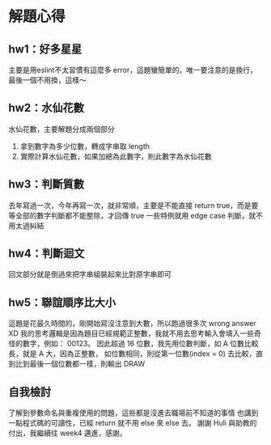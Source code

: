 # 解題心得

## hw1：好多星星

主要是用eslint不太習慣有這麼多 error，這題蠻簡單的，唯一要注意的是換行，最後一個不用換，這樣～

## hw2：水仙花數

水仙花數，主要解題分成兩個部分

1. 拿到數字為多少位數，轉成字串取 length
2. 實際計算水仙花數，如果加總為此數字，則此數字為水仙花數

## hw3：判斷質數

去年寫過一次，今年再寫一次，就非常順，主要是不能直接 return true，而是要等全部的數字判斷都不能整除，才回傳 true
一些特例就用 edge case 判斷，就不用太過糾結

## hw4：判斷迴文

回文部分就是倒過來把字串組裝起來比對原字串即可

## hw5：聯誼順序比大小

這題是花最久時間的，剛開始寫沒注意到大數，所以跑過很多次 wrong answer XD
我的思考邏輯是因為題目已經規範正整數，我就不用去思考輸入會填入一些奇怪的數字，例如： 00123。
因此超過 16 位數，我先用位數判斷，如 A 位數比較長，就是 A 大，因為正整數，
如位數相同，則從第一位數(index = 0) 去比較，直到比到最後一個位數都一樣，則輸出 DRAW

## 自我檢討

了解到參數命名與重複使用的問題，這些都是沒進去職場前不知道的事情
也講到一點程式碼的可讀性，已經 return 就不用 else 來 else 去。
謝謝 Huli 與助教的付出，我繼續往 week4 邁進，感謝。
